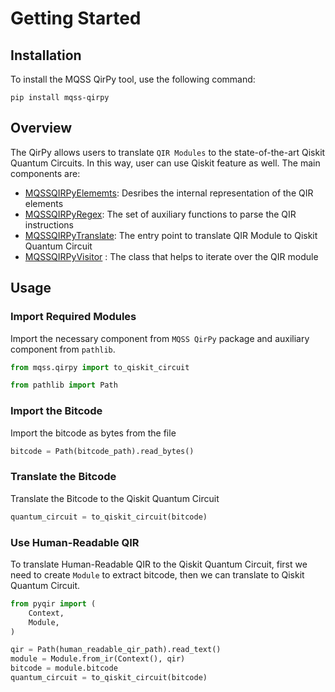 # Getting Started

## Installation

To install the MQSS QirPy tool, use the following command:

```shell
pip install mqss-qirpy
```

## Overview

The QirPy allows users to translate `QIR Modules` to the state-of-the-art Qiskit Quantum Circuits. In this way, user can use Qiskit feature as well. The main components are:

- [MQSSQIRPyElememts](../api/mqss_qir_py_elements.md): Desribes the internal representation of the QIR elements
- [MQSSQIRPyRegex](../api/mqss_qir_py_regex.md): The set of auxiliary functions to parse the QIR instructions
- [MQSSQIRPyTranslate](../api/mqss_qir_py_translate.md): The entry point to translate QIR Module to Qiskit Quantum Circuit
- [MQSSQIRPyVisitor](../api/mqss_qir_py_visitor.md) : The class that helps to iterate over the QIR module

## Usage

### Import Required Modules

Import the necessary component from `MQSS QirPy` package and auxiliary component from `pathlib`.

```python
from mqss.qirpy import to_qiskit_circuit

from pathlib import Path
```

### Import the Bitcode

Import the bitcode as bytes from the file

```python
bitcode = Path(bitcode_path).read_bytes()
```

### Translate the Bitcode

Translate the Bitcode to the Qiskit Quantum Circuit

```python
quantum_circuit = to_qiskit_circuit(bitcode)
```

### Use Human-Readable QIR

To translate Human-Readable QIR to the Qiskit Quantum Circuit, first we need to create `Module` to extract bitcode, then we can translate to Qiskit Quantum Circuit.

```python
from pyqir import (
    Context,
    Module,
)

qir = Path(human_readable_qir_path).read_text()
module = Module.from_ir(Context(), qir)
bitcode = module.bitcode
quantum_circuit = to_qiskit_circuit(bitcode)
```
